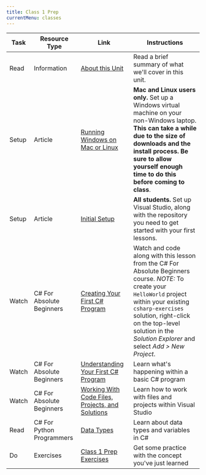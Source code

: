 ```yaml
---
title: Class 1 Prep
currentMenu: classes
---
```


Task | Resource Type | Link | Instructions
|----|---------------|------|-------------|
Read | Information | [About this Unit](../../about/) | Read a brief summary of what we'll cover in this unit.
Setup | Article | [Running Windows on Mac or Linux](./running-windows-on-mac-linux.html) | **Mac and Linux users only.** Set up a Windows virtual machine on your non-Windows laptop. **This can take a while due to the size of downloads and the install process. Be sure to allow yourself enough time to do this before coming to class**.
Setup | Article | [Initial Setup](./setup.html) | **All students.** Set up Visual Studio, along with the repository you need to get started with your first lessons.
Watch | C# For Absolute Beginners | [Creating Your First C# Program](https://mva.microsoft.com/en-us/training-courses/c-fundamentals-for-absolute-beginners-16169?l=p90QdGQIC_7106218949) | Watch and code along with this lesson from the C# For Absolute Beginners course. *NOTE:* To create your `HelloWorld` project within your existing `csharp-exercises` solution, right-click on the top-level solution in the *Solution Explorer* and select *Add > New Project*.
Watch | C# For Absolute Beginners | [Understanding Your First C# Program](https://mva.microsoft.com/en-us/training-courses/c-fundamentals-for-absolute-beginners-16169?l=BQvowJQIC_306218949) | Learn what's happening within a basic C# program
Watch | C# For Absolute Beginners | [Working With Code Files, Projects, and Solutions](https://mva.microsoft.com/en-us/training-courses/c-fundamentals-for-absolute-beginners-16169?l=vE6GqMQIC_506218949) | Learn how to work with files and projects within Visual Studio
Read | C# For Python Programmers | [Data Types](../../csharp4python/data-types/) | Learn about data types and variables in C#
Do | Exercises | [Class 1 Prep Exercises](exercises.html) | Get some practice with the concept you've just learned
